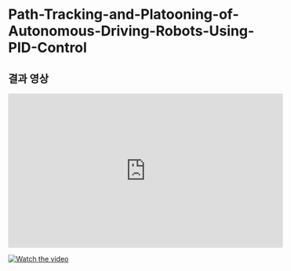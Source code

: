 # Path-Tracking-and-Platooning-of-Autonomous-Driving-Robots-Using-PID-Control

## 결과 영상
<iframe width="560" height="315" src="https://www.youtube.com/embed/KbpQ3JgK9nE" frameborder="0" allow="accelerometer; autoplay; clipboard-write; encrypted-media; gyroscope; picture-in-picture" allowfullscreen></iframe>

[![Watch the video](https://img.youtube.com/vi/KbpQ3JgK9nE/0.jpg)](https://youtu.be/KbpQ3JgK9nE)
